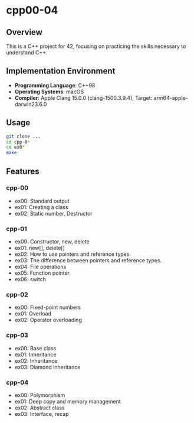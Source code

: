 # cpp00-04

## Overview
This is a C++ project for 42, focusing on practicing the skills necessary to understand C++.

## Implementation Environment
- **Programming Language**: C++98
- **Operating Systems**: macOS
- **Compiler**: Apple Clang 15.0.0 (clang-1500.3.9.4), Target: arm64-apple-darwin23.6.0

## Usage
``` bash
git clone ...
cd cpp-0*
cd ex0*
make
```

## Features

### cpp-00
- ex00: Standard output
- ex01: Creating a class
- ex02: Static number, Destructor

### cpp-01
- ex00: Constructor, new, delete
- ex01: new[], delete[]
- ex02: How to use pointers and reference types.
- ex03: The difference between pointers and reference types.
- ex04: File operations
- ex05: Function pointer
- ex06: switch

### cpp-02
- ex00: Fixed-point numbers
- ex01: Overload
- ex02: Operator overloading

### cpp-03
- ex00: Base class
- ex01: Inheritance
- ex02: Inheritance
- ex03: Diamond inheritance

### cpp-04
- ex00: Polymorphism
- ex01: Deep copy and memory management
- ex02: Abstract class
- ex03:  Interface, recap
  
